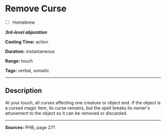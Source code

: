 # Remove Curse

- [ ] Homebrew

***3rd-level abjuration***

**Casting Time:** action

**Duration:** instantaneous

**Range:** touch

**Tags:** verbal, somatic

---

## Description
At your touch, all curses affecting one creature or object end.
If the object is a cursed magic item, its curse remains, but the spell breaks its owner's attunement to the object so it can be removed or discarded.

---

**Sources:** PHB, page 271
